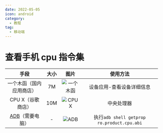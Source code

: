 ```yaml
---
date: 2022-05-05
icon: android
category:
  - 教程
tag:
  - 移动端
---
```


# 查看手机 cpu 指令集

<!-- prettier-ignore -->
|手段|大小|图片|使用方法|
| :-: | :-: | :-: | :-: |
|一个木函（国内应用商店）|7M|![一个木函](https://cdn.staticaly.com/gh/lxl66566/lxl66566.github.io/images/articles/Android_ISA/yigemuhan.jpg)|设备应用-查看设备详细信息|
|CPU X（谷歌商店）|10M|![CPU X](https://cdn.staticaly.com/gh/lxl66566/lxl66566.github.io/images/articles/Android_ISA/cpux.jpg)|中央处理器|
|[ADB](./adb.md)（需要电脑）|-|![ADB](https://cdn.staticaly.com/gh/lxl66566/lxl66566.github.io/images/articles/Android_ISA/adb.png)|执行`adb shell getprop ro.product.cpu.abi`|
